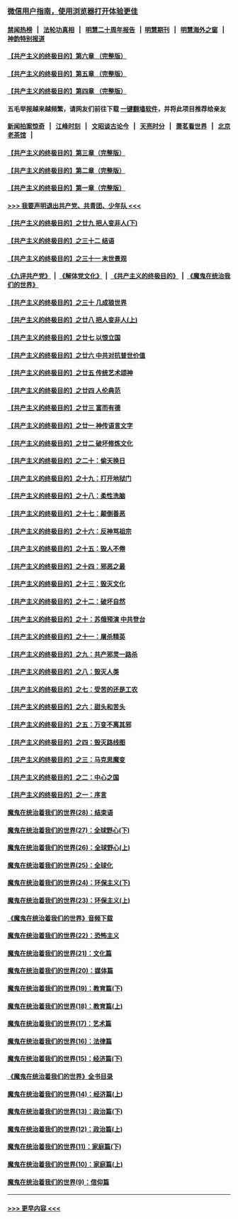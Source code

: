 ### [微信用户指南，使用浏览器打开体验更佳](https://github.com/gfw-breaker/banned-news1/blob/master/indexes/wechat-guide.md?t=0)
#### [禁闻热榜](热点新闻.md?t=0)  &nbsp;&nbsp;|&nbsp;&nbsp; [法轮功真相](https://github.com/gfw-breaker/truth/blob/master/README.md?t=0) &nbsp;&nbsp;|&nbsp;&nbsp; [明慧二十周年报告](https://github.com/gfw-breaker/mh-reports/blob/master/README.md?t=0) &nbsp;&nbsp;|&nbsp;&nbsp;[明慧期刊](https://github.com/gfw-breaker/mh-qikan) &nbsp;&nbsp;|&nbsp;&nbsp; [明慧海外之窗](https://github.com/gfw-breaker/mh-news/blob/master/README.md?t=0) &nbsp;&nbsp;|&nbsp;&nbsp; [神韵特别报道](https://github.com/gfw-breaker/mh-news/blob/master/shenyun.md?t=0)
#### [【共产主义的终极目的】第六章 （完整版）](../pages/nsc422/n11428913.md?t=02102255) 
#### [【共产主义的终极目的】第五章 （完整版）](../pages/nsc422/n11428912.md?t=02102255) 
#### [【共产主义的终极目的】第四章 （完整版）](../pages/nsc422/n11428907.md?t=02102255) 
#### 五毛举报越来越频繁，请网友们前往下载 [一键翻墙软件](https://github.com/gfw-breaker/ssr-accounts)，并将此项目推荐给亲友
#### [新闻拍案惊奇](https://github.com/gfw-breaker/banned-news1/blob/master/pages/link4.md) &nbsp;&nbsp;|&nbsp;&nbsp; [江峰时刻](https://github.com/gfw-breaker/banned-news1/blob/master/pages/link4.md) &nbsp;&nbsp;|&nbsp;&nbsp; [文昭谈古论今](https://github.com/gfw-breaker/banned-news1/blob/master/pages/link4.md) &nbsp;&nbsp;|&nbsp;&nbsp; [天亮时分](https://github.com/gfw-breaker/banned-news1/blob/master/pages/link4.md) &nbsp;&nbsp;|&nbsp;&nbsp; [萧茗看世界](https://github.com/gfw-breaker/banned-news1/blob/master/pages/link4.md) &nbsp;&nbsp;|&nbsp;&nbsp; [北京老茶馆](https://github.com/gfw-breaker/banned-news1/blob/master/pages/link4.md) &nbsp;&nbsp;|&nbsp;&nbsp; 
#### [【共产主义的终极目的】第三章（完整版）](../pages/nsc422/n11428848.md?t=02102255) 
#### [【共产主义的终极目的】第二章（完整版）](../pages/nsc422/n11428831.md?t=02102255) 
#### [【共产主义的终极目的】第一章（完整版）](../pages/nsc422/n11417651.md?t=02102255) 
#### [>>> 我要声明退出共产党、共青团、少年队 <<<](https://github.com/begood0513/goodnews/blob/master/quit/letter.md) 
#### [【共产主义的终极目的】之廿九 把人变非人(下)](../pages/nsc422/n11344140.md?t=02102255) 
#### [【共产主义的终极目的】之三十二 结语](../pages/nsc422/n11360535.md?t=02102255) 
#### [【共产主义的终极目的】之三十一 末世景观](../pages/nsc422/n11351129.md?t=02102255) 
#### [《九评共产党》](https://github.com/begood0513/9ping.md/blob/master/README.md) &nbsp;|&nbsp; [《解体党文化》](../../../../jtdwh.md/blob/master/README.md)  &nbsp;|&nbsp; [《共产主义的终极目的》](../../../../gczydzjmd.md/blob/master/README.md) &nbsp;|&nbsp; [《魔鬼在统治我们的世界》](../../../../mgztzwmdsj.md/blob/master/README.md) 
#### [【共产主义的终极目的】之三十 几成狼世界](../pages/nsc422/n11348280.md?t=02102255) 
#### [【共产主义的终极目的】之廿八 把人变非人(上)](../pages/nsc422/n11340492.md?t=02102255) 
#### [【共产主义的终极目的】之廿七 以恨立国](../pages/nsc422/n11336944.md?t=02102255) 
#### [【共产主义的终极目的】之廿六 中共对抗普世价值](../pages/nsc422/n11324785.md?t=02102255) 
#### [【共产主义的终极目的】之廿五 传统艺术颂神](../pages/nsc422/n11296396.md?t=02102255) 
#### [【共产主义的终极目的】之廿四 人伦典范](../pages/nsc422/n11296397.md?t=02102255) 
#### [【共产主义的终极目的】之廿三 富而有德](../pages/nsc422/n11283598.md?t=02102255) 
#### [【共产主义的终极目的】之廿一 神传语言文字](../pages/nsc422/n11263265.md?t=02102255) 
#### [【共产主义的终极目的】之廿二 破坏修炼文化](../pages/nsc422/n11245728.md?t=02102255) 
#### [【共产主义的终极目的】之二十：偷天换日](../pages/nsc422/n11238846.md?t=02102255) 
#### [【共产主义的终极目的】之十九：打开地狱门](../pages/nsc422/n11206376.md?t=02102255) 
#### [【共产主义的终极目的】之十八：柔性洗脑](../pages/nsc422/n11199994.md?t=02102255) 
#### [【共产主义的终极目的】之十七：颠倒善恶](../pages/nsc422/n11179782.md?t=02102255) 
#### [【共产主义的终极目的】之十六：反神骂祖宗](../pages/nsc422/n11166798.md?t=02102255) 
#### [【共产主义的终极目的】之十五：毁人不倦](../pages/nsc422/n11166792.md?t=02102255) 
#### [【共产主义的终极目的】之十四：邪恶之最](../pages/nsc422/n11150249.md?t=02102255) 
#### [【共产主义的终极目的】之十三：毁灭文化](../pages/nsc422/n11135227.md?t=02102255) 
#### [【共产主义的终极目的】之十二：破坏自然](../pages/nsc422/n11135214.md?t=02102255) 
#### [【共产主义的终极目的】之十：苏俄预演 中共登台](../pages/nsc422/n11118424.md?t=02102255) 
#### [【共产主义的终极目的】之十一：屠杀精英](../pages/nsc422/n11118442.md?t=02102255) 
#### [【共产主义的终极目的】之九：共产邪灵一路杀](../pages/nsc422/n11114139.md?t=02102255) 
#### [【共产主义的终极目的】之八：毁灭人类](../pages/nsc422/n11108503.md?t=02102255) 
#### [【共产主义的终极目的】之七：受苦的还是工农](../pages/nsc422/n11101809.md?t=02102255) 
#### [【共产主义的终极目的】之六：甜头和苦头](../pages/nsc422/n11096971.md?t=02102255) 
#### [【共产主义的终极目的】之五：万变不离其邪](../pages/nsc422/n11091285.md?t=02102255) 
#### [【共产主义的终极目的】之四：毁灭路线图](../pages/nsc422/n11086284.md?t=02102255) 
#### [【共产主义的终极目的】之三：马克思魔变](../pages/nsc422/n11061941.md?t=02102255) 
#### [【共产主义的终极目的】之二：中心之国](../pages/nsc422/n11047728.md?t=02102255) 
#### [【共产主义的终极目的】之一：序言](../pages/nsc422/n11086077.md?t=02102255) 
#### [魔鬼在统治着我们的世界(28)：结束语](../pages/nsc422/n10936246.md?t=02102255) 
#### [魔鬼在统治着我们的世界(27)：全球野心(下)](../pages/nsc422/n10928319.md?t=02102255) 
#### [魔鬼在统治着我们的世界(26)：全球野心(上)](../pages/nsc422/n10900318.md?t=02102255) 
#### [魔鬼在统治着我们的世界(25)：全球化](../pages/nsc422/n10788205.md?t=02102255) 
#### [魔鬼在统治着我们的世界(24)：环保主义(下)](../pages/nsc422/n10695307.md?t=02102255) 
#### [魔鬼在统治着我们的世界(23)：环保主义(上)](../pages/nsc422/n10688613.md?t=02102255) 
#### [《魔鬼在统治着我们的世界》音频下载](../pages/nsc422/n10635553.md?t=02102255) 
#### [魔鬼在统治着我们的世界(22)：恐怖主义](../pages/nsc422/n10614727.md?t=02102255) 
#### [魔鬼在统治着我们的世界(21)：文化篇](../pages/nsc422/n10597706.md?t=02102255) 
#### [魔鬼在统治着我们的世界(20)：媒体篇](../pages/nsc422/n10586579.md?t=02102255) 
#### [魔鬼在统治着我们的世界(19)：教育篇(下)](../pages/nsc422/n10564808.md?t=02102255) 
#### [魔鬼在统治着我们的世界(18)：教育篇(上)](../pages/nsc422/n10526970.md?t=02102255) 
#### [魔鬼在统治着我们的世界(17)：艺术篇](../pages/nsc422/n10499093.md?t=02102255) 
#### [魔鬼在统治着我们的世界(16)：法律篇](../pages/nsc422/n10485969.md?t=02102255) 
#### [魔鬼在统治着我们的世界(15)：经济篇(下)](../pages/nsc422/n10469975.md?t=02102255) 
#### [《魔鬼在统治着我们的世界》全书目录](../pages/nsc422/n10464261.md?t=02102255) 
#### [魔鬼在统治着我们的世界(14)：经济篇(上)](../pages/nsc422/n10457370.md?t=02102255) 
#### [魔鬼在统治着我们的世界(13)：政治篇(下)](../pages/nsc422/n10448270.md?t=02102255) 
#### [魔鬼在统治着我们的世界(12)：政治篇(上)](../pages/nsc422/n10444576.md?t=02102255) 
#### [魔鬼在统治着我们的世界(11)：家庭篇(下)](../pages/nsc422/n10440961.md?t=02102255) 
#### [魔鬼在统治着我们的世界(10)：家庭篇(上)](../pages/nsc422/n10435448.md?t=02102255) 
#### [魔鬼在统治着我们的世界(9)：信仰篇](../pages/nsc422/n10432159.md?t=02102255) 

----
#### [ >>> 更早内容 <<< ](../indexes/nsc422-earlier.md)
